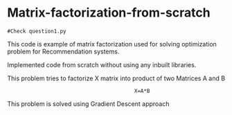# Matrix-factorization-from-scratch

    #Check question1.py
This code is example of matrix factorization used for solving optimization  problem for Recommendation systems.

Implemented code from scratch without using any inbuilt libraries.

This problem tries to factorize X matrix into product of two Matrices A and B

                                             X=A*B

This problem is solved using Gradient Descent approach
